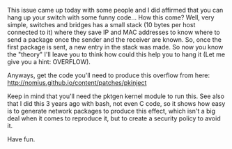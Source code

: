 This issue came up today with some people and I did affirmed that you can hang up your switch with some funny code...
How this come? Well, very simple, switches and bridges has a small stack (10 bytes per host connected to it) where they save IP and MAC addresses to know where to send a package once the sender and the receiver are known. So, once the first package is sent, a new entry in the stack was made. So now you know the "theory" I'll leave you to think how could this help you to hang it (Let me give you a hint: OVERFLOW).

Anyways, get the code you'll need to produce this overflow from here: <http://nomius.github.io/content/patches/pkinject>

Keep in mind that you'll need the pktgen kernel module to run this.
See also that I did this 3 years ago with bash, not even C code, so it shows how easy is to generate network packages to produce this effect, which isn't a big deal when it comes to reproduce it, but to create a security policy to avoid it.

Have fun.

